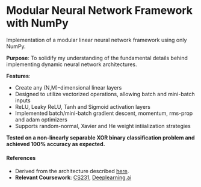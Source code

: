 # Modular Neural Network Framework with NumPy
Implementation of a modular linear neural network framework using only NumPy.

**Purpose**: To solidify my understanding of the fundamental details behind implementing dynamic neural network architectures.

**Features**: 
<ul>
    <li>Create any (N,M)-dimensional linear layers</li>
    <li>Designed to utilize vectorized operations, allowing batch and mini-batch inputs</li>
    <li>ReLU, Leaky ReLU, Tanh and Sigmoid activation layers </li>
    <li>Implemented batch/mini-batch gradient descent, momentum, rms-prop and adam optimizers</li>
    <li>Supports random-normal, Xavier and He weight intiialization strategies </li>
</ul>

**Tested on a non-linearly separable XOR binary classification problem and achieved 100% accuracy as expected.**

#### References
- Derived from the architecture described <a href='https://medium.com/towards-artificial-intelligence/nothing-but-numpy-understanding-creating-neural-networks-with-computational-graphs-from-scratch-6299901091b0' style="color: 'red'">here</a>.
- **Relevant Coursework**: [CS231](http://cs231n.stanford.edu/), [Deeplearning.ai](https://www.coursera.org/specializations/deep-learning)
